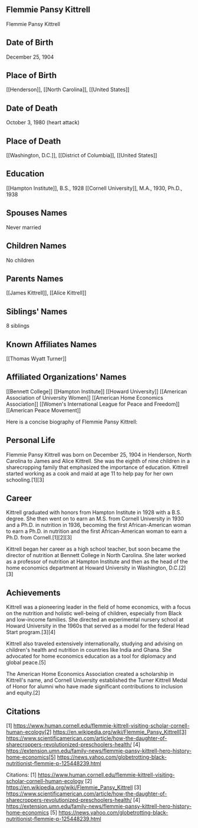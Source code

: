 ## Flemmie Pansy Kittrell
Flemmie Pansy Kittrell

## Date of Birth
December 25, 1904

## Place of Birth
[[Henderson]], [[North Carolina]], [[United States]]

## Date of Death
October 3, 1980 (heart attack)

## Place of Death
[[Washington, D.C.]], [[District of Columbia]], [[United States]]

## Education
[[Hampton Institute]], B.S., 1928
[[Cornell University]], M.A., 1930, Ph.D., 1938

## Spouses Names
Never married

## Children Names
No children

## Parents Names
[[James Kittrell]], [[Alice Kittrell]]

## Siblings' Names
8 siblings

## Known Affiliates Names
[[Thomas Wyatt Turner]]

## Affiliated Organizations' Names
[[Bennett College]]
[[Hampton Institute]]
[[Howard University]]
[[American Association of University Women]]
[[American Home Economics Association]]
[[Women's International League for Peace and Freedom]]
[[American Peace Movement]]

Here is a concise biography of Flemmie Pansy Kittrell:

## Personal Life
Flemmie Pansy Kittrell was born on December 25, 1904 in Henderson, North Carolina to James and Alice Kittrell. She was the eighth of nine children in a sharecropping family that emphasized the importance of education. Kittrell started working as a cook and maid at age 11 to help pay for her own schooling.[1][3]

## Career
Kittrell graduated with honors from Hampton Institute in 1928 with a B.S. degree. She then went on to earn an M.S. from Cornell University in 1930 and a Ph.D. in nutrition in 1936, becoming the first African-American woman to earn a Ph.D. in nutrition and the first African-American woman to earn a Ph.D. from Cornell.[1][2][3] 

Kittrell began her career as a high school teacher, but soon became the director of nutrition at Bennett College in North Carolina. She later worked as a professor of nutrition at Hampton Institute and then as the head of the home economics department at Howard University in Washington, D.C.[2][3]

## Achievements
Kittrell was a pioneering leader in the field of home economics, with a focus on the nutrition and holistic well-being of children, especially from Black and low-income families. She directed an experimental nursery school at Howard University in the 1960s that served as a model for the federal Head Start program.[3][4] 

Kittrell also traveled extensively internationally, studying and advising on children's health and nutrition in countries like India and Ghana. She advocated for home economics education as a tool for diplomacy and global peace.[5]

The American Home Economics Association created a scholarship in Kittrell's name, and Cornell University established the Turner Kittrell Medal of Honor for alumni who have made significant contributions to inclusion and equity.[2]

## Citations
[1] https://www.human.cornell.edu/flemmie-kittrell-visiting-scholar-cornell-human-ecology[2] https://en.wikipedia.org/wiki/Flemmie_Pansy_Kittrell[3] https://www.scientificamerican.com/article/how-the-daughter-of-sharecroppers-revolutionized-preschoolers-health/
[4] https://extension.umn.edu/family-news/flemmie-pansy-kittrell-hero-history-home-economics[5] https://news.yahoo.com/globetrotting-black-nutritionist-flemmie-p-125448239.html

Citations:
[1] https://www.human.cornell.edu/flemmie-kittrell-visiting-scholar-cornell-human-ecology
[2] https://en.wikipedia.org/wiki/Flemmie_Pansy_Kittrell
[3] https://www.scientificamerican.com/article/how-the-daughter-of-sharecroppers-revolutionized-preschoolers-health/
[4] https://extension.umn.edu/family-news/flemmie-pansy-kittrell-hero-history-home-economics
[5] https://news.yahoo.com/globetrotting-black-nutritionist-flemmie-p-125448239.html